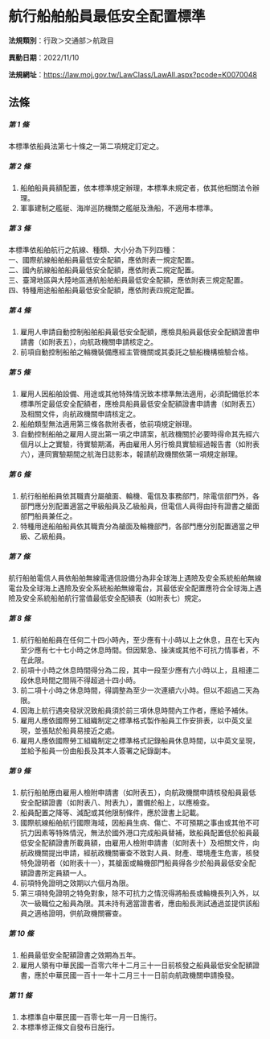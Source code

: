 # 航行船舶船員最低安全配置標準

**法規類別**：行政＞交通部＞航政目

**異動日期**：2022/11/10  

**法規網址**：https://law.moj.gov.tw/LawClass/LawAll.aspx?pcode=K0070048





## 法條
##### 第 1 條
本標準依船員法第七十條之一第二項規定訂定之。

##### 第 2 條
1. 船舶船員員額配置，依本標準規定辦理，本標準未規定者，依其他相關法令辦理。
1. 軍事建制之艦艇、海岸巡防機關之艦艇及漁船，不適用本標準。

##### 第 3 條
本標準依船舶航行之航線、種類、大小分為下列四種：  
一、國際航線船舶船員最低安全配額，應依附表一規定配置。  
二、國內航線船舶船員最低安全配額，應依附表二規定配置。  
三、臺灣地區與大陸地區通航船舶船員最低安全配額，應依附表三規定配置。  
四、特種用途船舶船員最低安全配額，應依附表四規定配置。  

##### 第 4 條
1. 雇用人申請自動控制船舶船員最低安全配額，應檢具船員最低安全配額證書申請書（如附表五），向航政機關申請核定之。
1. 前項自動控制船舶之輪機裝備應經主管機關或其委託之驗船機構檢驗合格。

##### 第 5 條
1. 雇用人因船舶設備、用途或其他特殊情況致本標準無法適用，必須配備低於本標準所定最低安全配額者，應檢具船員最低安全配額證書申請書（如附表五）及相關文件，向航政機關申請核定之。
1. 船舶類型無法適用第三條各款附表者，依前項規定辦理。
1. 自動控制船舶之雇用人提出第一項之申請案，航政機關於必要時得命其先經六個月以上之實驗，待實驗期滿，再由雇用人另行檢具實驗經過報告書（如附表六），連同實驗期間之航海日誌影本，報請航政機關依第一項規定辦理。

##### 第 6 條
1. 航行船舶船員依其職責分屬艙面、輪機、電信及事務部門，除電信部門外，各部門應分別配置適當之甲級船員及乙級船員，但電信人員得由持有證書之艙面部門船員兼任之。
1. 特種用途船舶船員依其職責分為艙面及輪機部門，各部門應分別配置適當之甲級、乙級船員。

##### 第 7 條
航行船舶電信人員依船舶無線電通信設備分為非全球海上遇險及安全系統船舶無線電台及全球海上遇險及安全系統船舶無線電台，其最低安全配置應符合全球海上遇險及安全系統船舶航行當值最低安全配額表（如附表七）規定。

##### 第 8 條
1. 航行船舶船員在任何二十四小時內，至少應有十小時以上之休息，且在七天內至少應有七十七小時之休息時間。但因緊急、操演或其他不可抗力情事者，不在此限。
1. 前項十小時之休息時間得分為二段，其中一段至少應有六小時以上，且相連二段休息時間之間隔不得超過十四小時。
1. 前二項十小時之休息時間，得調整為至少一次連續六小時。但以不超過二天為限。
1. 因海上航行遇突發狀況致船員須於前三項休息時間內工作者，應給予補休。
1. 雇用人應依國際勞工組織制定之標準格式製作船員工作安排表，以中英文呈現，並張貼於船員易接近之處。
1. 雇用人應依國際勞工組織制定之標準格式記錄船員休息時間，以中英文呈現，並給予船員一份由船長及其本人簽署之紀錄副本。

##### 第 9 條
1. 航行船舶應由雇用人檢附申請書（如附表五），向航政機關申請核發船員最低安全配額證書（如附表八、附表九），置備於船上，以應檢查。
1. 船員配置之降等、減配或其他限制條件，應於證書上記載。
1. 國際航線船舶航行國際海域，因船員生病、傷亡、不可預期之事由或其他不可抗力因素等特殊情況，無法於國外港口完成船員替補，致船員配置低於船員最低安全配額證書所載員額，由雇用人檢附申請書（如附表十）及相關文件，向航政機關提出申請，經航政機關審查不致對人員、財產、環境產生危害，核發特免證明者（如附表十一），其艙面或輪機部門船員得各少於船員最低安全配額證書所定員額一人。
1. 前項特免證明之效期以六個月為限。
1. 第三項特免證明之特免對象，除不可抗力之情況得將船長或輪機長列入外，以次一級職位之船員為限。其未持有適當證書者，應由船長測試通過並提供該船員之適格證明，供航政機關審查。

##### 第 10 條
1. 船員最低安全配額證書之效期為五年。
1. 雇用人領有中華民國一百零六年十二月三十一日前核發之船員最低安全配額證書，應於中華民國一百十一年十二月三十一日前向航政機關申請換發。

##### 第 11 條
1. 本標準自中華民國一百零七年一月一日施行。
1. 本標準修正條文自發布日施行。


